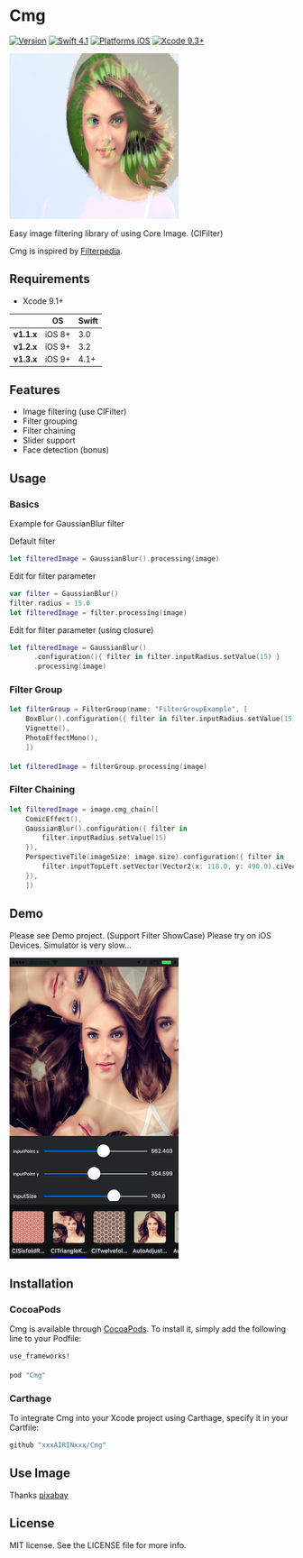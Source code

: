 # Cmg

[![Version](https://img.shields.io/cocoapods/v/Cmg.svg?style=flat)](http://cocoadocs.org/docsets/Cmg)
[![Swift 4.1](https://img.shields.io/badge/Swift-4.1-orange.svg?style=flat)](https://developer.apple.com/swift/)
[![Platforms iOS](https://img.shields.io/badge/Platforms-iOS-lightgray.svg?style=flat)](https://developer.apple.com/swift/)
[![Xcode 9.3+](https://img.shields.io/badge/Xcode-9.3+-blue.svg?style=flat)](https://developer.apple.com/swift/)

![CmgImage](Images/CmgImage.png "CmgImage")

Easy image filtering library of using Core Image. (CIFilter)

Cmg is inspired by [Filterpedia](https://github.com/FlexMonkey/Filterpedia).

## Requirements

* Xcode 9.1+

|            | OS                         | Swift         |
|------------|------------------|--------------|
| **v1.1.x** | iOS 8+ | 3.0      |
| **v1.2.x** | iOS 9+ | 3.2      |
| **v1.3.x** | iOS 9+ | 4.1+    |

## Features

- Image filtering (use CIFilter)
- Filter grouping
- Filter chaining
- Slider support
- Face detection (bonus)

## Usage

### Basics

Example for GaussianBlur filter

Default filter
```swift
let filteredImage = GaussianBlur().processing(image)
```

Edit for filter parameter

```swift
var filter = GaussianBlur()
filter.radius = 15.0
let filteredImage = filter.processing(image)
```

Edit for filter parameter (using closure)

```swift
let filteredImage = GaussianBlur()
      .configuration(){ filter in filter.inputRadius.setValue(15) }
      .processing(image)
```

### Filter Group

```swift
let filterGroup = FilterGroup(name: "FilterGroupExample", [
    BoxBlur().configuration({ filter in filter.inputRadius.setValue(15) }),
    Vignette(),
    PhotoEffectMono(),
    ])

let filteredImage = filterGroup.processing(image)
```

### Filter Chaining

```swift
let filteredImage = image.cmg_chain([
    ComicEffect(),
    GaussianBlur().configuration({ filter in
        filter.inputRadius.setValue(15)
    }),
    PerspectiveTile(imageSize: image.size).configuration({ filter in
        filter.inputTopLeft.setVector(Vector2(x: 118.0, y: 490.0).ciVector)
    }),
    ])
```

## Demo

Please see Demo project. (Support Filter ShowCase)
Please try on iOS Devices.
Simulator is very slow...

![Screenshot](Images/Screenshot.png "Screenshot")

## Installation

### CocoaPods

Cmg is available through [CocoaPods](http://cocoapods.org). To install
it, simply add the following line to your Podfile:

```ruby
use_frameworks!

pod "Cmg"
```

### Carthage

To integrate Cmg into your Xcode project using Carthage, specify it in your Cartfile:

```ruby
github "xxxAIRINxxx/Cmg"
```

## Use Image

Thanks [pixabay](https://pixabay.com/)

## License

MIT license. See the LICENSE file for more info.
